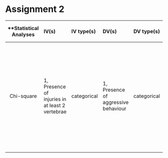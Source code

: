 # Assignment 2

| **Statistical Analyses	|  IV(s)  |  IV type(s) |  DV(s)  |  DV type(s)  |  Control Var | Control Var type  | Question to be answered | _H0_ | alpha | link to paper **| 
|:----------:|:----------|:------------|:-------------|:-------------|:------------|:------------- |:------------------|:----:|:-------:|:-------|
Chi-square	| 1, Presence of injuries in at least 2 vertebrae  | categorical | 1, Presence of aggressive behaviour| categorical | 1, age | continuous (could also be categorical) | 	Are horses with damage to at least two vertebrae significantly more likely to have aggressive behavior? |  Proportion of aggressive horses with at least two affected vertebrae <= Proportion of aggressive horses with at least two affected vertebrae | 0.05 | [Partners with Bad Temper: Reject or Cure? A Study of Chronic Pain and Aggression in Horses](http://journals.plos.org/plosone/article?id=10.1371/journal.pone.0012434) |
  |||||||||